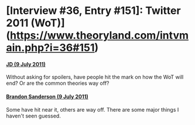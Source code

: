 # [Interview #36, Entry #151]: Twitter 2011 (WoT)](https://www.theoryland.com/intvmain.php?i=36#151)

#### [JD (9 July 2011)](http://twitter.com/#!/johnjosephTX/status/89821825453928448)

Without asking for spoilers, have people hit the mark on how the WoT will end? Or are the common theories way off?

#### [Brandon Sanderson (9 July 2011)](http://twitter.com/#!/BrandSanderson/status/89822584304181248)

Some have hit near it, others are way off. There are some major things I haven't seen guessed.

